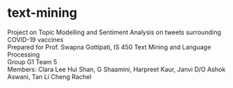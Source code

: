 # text-mining
Project on Topic Modelling and Sentiment Analysis on tweets surrounding COVID-19 vaccines <br>
Prepared for Prof. Swapna Gottipati, IS 450 Text Mining and Language Processing <br>
Group G1 Team 5 <br>
Members: Clara Lee Hui Shan, G Shaamini, Harpreet Kaur, Janvi D/O Ashok Aswani, Tan Li Cheng Rachel

